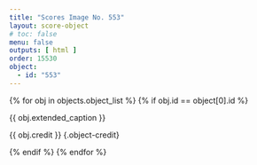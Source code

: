```yaml
---
title: "Scores Image No. 553"
layout: score-object
# toc: false
menu: false
outputs: [ html ]
order: 15530
object:
  - id: "553"
---
```


{% for obj in objects.object_list %}
{% if obj.id == object[0].id %}

{{ obj.extended_caption }}

{{ obj.credit }} {.object-credit}

{% endif %}
{% endfor %}
